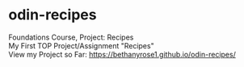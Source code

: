 # odin-recipes
Foundations Course, Project: Recipes
</br>
My First TOP Project/Assignment "Recipes"
</br>
View my Project so Far: https://bethanyrose1.github.io/odin-recipes/